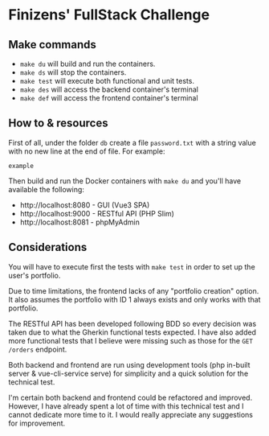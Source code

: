 # Finizens' FullStack Challenge

## Make commands

- `make du` will build and run the containers.
- `make ds` will stop the containers.
- `make test` will execute both functional and unit tests.
- `make des` will access the backend container's terminal
- `make def` will access the frontend container's terminal


## How to & resources
First of all, under the folder `db` create a file `password.txt` with a string value with no new line at the end of file. For example:
```
example
```
Then build and run the Docker containers with `make du` and you'll have available the following:
- http://localhost:8080 - GUI (Vue3 SPA)
- http://localhost:9000 - RESTful API (PHP Slim)
- http://localhost:8081 - phpMyAdmin

## Considerations

You will have to execute first the tests with `make test` in order to set up the user's portfolio.

Due to time limitations, the frontend lacks of any "portfolio creation" option. It also assumes the portfolio with ID 1 always exists and only works with that portfolio.

The RESTful API has been developed following BDD so every decision was taken due to what the Gherkin functional tests expected. I have also added more functional tests that I believe were missing such as those for the `GET /orders` endpoint.

Both backend and frontend are run using development tools (php in-built server & vue-cli-service serve) for simplicity and a quick solution for the technical test.

I'm certain both backend and frontend could be refactored and improved. However, I have already spent a lot of time with this technical test and I cannot dedicate more time to it. I would really appreciate any suggestions for improvement.
